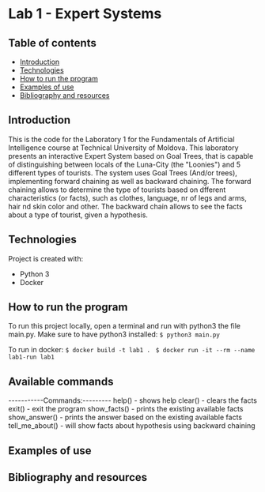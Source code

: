 # Lab 1 - Expert Systems


## Table of contents
* [Introduction](#introduction)
* [Technologies](#technologies)
* [How to run the program](#how-to-run-the-program)
* [Examples of use](#examples-of-use)
* [Bibliography and resources](#bibliography-and-resources)


## Introduction
This is the code for the Laboratory 1 for the Fundamentals of Artificial Intelligence course at Technical University of Moldova.
This laboratory presents an interactive Expert System based on Goal Trees, that is capable of distinguishing between locals of the Luna-City (the "Loonies") and 5 different types of tourists. The system uses Goal Trees (And/or trees), implementing forward chaining as well as backward chaining.
The forward chaining allows to determine the type of tourists based on dfferent characteristics (or facts), such as clothes, language, nr of legs and arms, hair nd skin color and other. The backward chain allows to see the facts about a type of tourist, given a hypothesis.

## Technologies
Project is created with:
* Python 3
* Docker

## How to run the program
To run this project locally, open a terminal and run with python3 the file main.py. Make sure to have python3 installed:
```$ python3 main.py```

To run in docker:
```$ docker build -t lab1 . ```
```$ docker run -it --rm --name lab1-run lab1```

## Available commands
-----------Commands:---------
help()         -  shows help
clear()        -  clears the facts
exit()         -  exit the program
show_facts()   - prints the existing available facts
show_answer()   - prints the answer based on the  existing available facts
tell_me_about() - will show facts about hypothesis using backward chaining

## Examples of use

## Bibliography and resources
